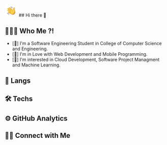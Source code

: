 <img src="https://raw.githubusercontent.com/AVS1508/AVS1508/master/assets/Hand%20Wave.gif" width="40">
## Hi there 👋

## 👨🏻‍💻  Who Me ?!

* [📌] I'm a Software Engineering Student in College of Computer Science and Engineering.
* [💠] I'm in Love with Web Development and Mobile Programming.
* [🚀] I'm interested in Cloud Development, Software Project Managment and Machine Learning.


## 📝  Langs


## 🛠️  Techs

## ⚙️  GitHub Analytics

## 🤝🏻  Connect with Me

<!--
**Az-Abdulaziz/Az-Abdulaziz** is a ✨ _special_ ✨ repository because its `README.md` (this file) appears on your GitHub profile.

Here are some ideas to get you started:

- 🔭 I’m currently working on ...
- 🌱 I’m currently learning ...
- 👯 I’m looking to collaborate on ...
- 🤔 I’m looking for help with ...
- 💬 Ask me about ...
- 📫 How to reach me: ...
- 😄 Pronouns: ...
- ⚡ Fun fact: ...
-->
